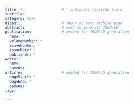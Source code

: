 ```yaml
---
title: *                  # * indicates required field
subtitle:
category: text
digest:                   # shown on text archive page
abstract:                 # used to generate JSON-LD
publication:              # needed for JSON-LD generation
  name: *
  volumeNumber: *
  issueNumber: *
  issueDate: *
  publisher: *
editor:
  name:
  sameAs:
article:                  # needed for JSON-LD generation
  pageStart: *
  pageEnd: *
  sameAs:
tags:
  -
---
```


